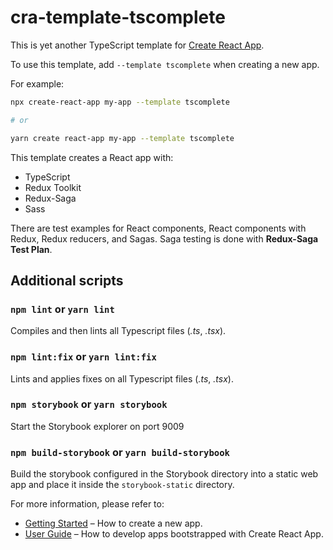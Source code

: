 # cra-template-tscomplete

This is yet another TypeScript template for [Create React App](https://github.com/facebook/create-react-app).

To use this template, add `--template tscomplete` when creating a new app.

For example:

```sh
npx create-react-app my-app --template tscomplete

# or

yarn create react-app my-app --template tscomplete
```

This template creates a React app with:

* TypeScript
* Redux Toolkit
* Redux-Saga
* Sass

There are test examples for React components, React components with Redux, Redux reducers,  and Sagas. Saga testing is done with __Redux-Saga Test Plan__.

## Additional scripts

### `npm lint` or `yarn lint`

Compiles and then lints all Typescript files (_.ts_, _.tsx_).

### `npm lint:fix` or `yarn lint:fix`

Lints and applies fixes on all Typescript files (_.ts_, _.tsx_).

### `npm storybook` or `yarn storybook`

Start the Storybook explorer on port 9009

### `npm build-storybook` or `yarn build-storybook`

Build the storybook configured in the Storybook directory into a static web app and place it inside the `storybook-static` directory.

For more information, please refer to:

- [Getting Started](https://create-react-app.dev/docs/getting-started) – How to create a new app.
- [User Guide](https://create-react-app.dev) – How to develop apps bootstrapped with Create React App.
